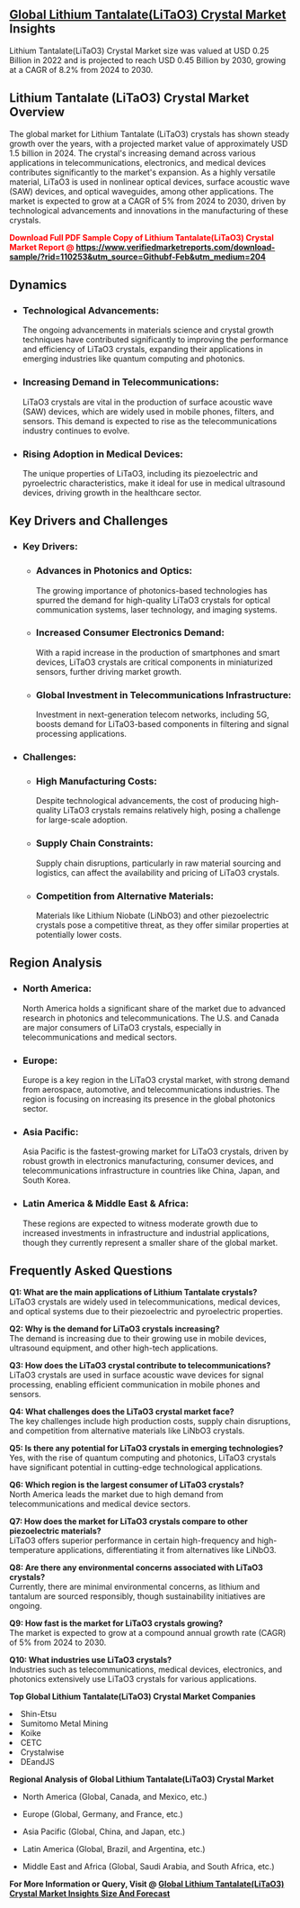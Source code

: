 <h2><a href="https://www.verifiedmarketreports.com/download-sample/?rid=110253&amp;utm_source=Githubf&amp;utm_medium=204" target="_blank">Global Lithium Tantalate(LiTaO3) Crystal Market</a> Insights</h2><p>Lithium Tantalate(LiTaO3) Crystal Market size was valued at USD 0.25 Billion in 2022 and is projected to reach USD 0.45 Billion by 2030, growing at a CAGR of 8.2% from 2024 to 2030.</p><p> <h2>Lithium Tantalate (LiTaO3) Crystal Market Overview</h2> <p>The global market for Lithium Tantalate (LiTaO3) crystals has shown steady growth over the years, with a projected market value of approximately USD 1.5 billion in 2024. The crystal's increasing demand across various applications in telecommunications, electronics, and medical devices contributes significantly to the market's expansion. As a highly versatile material, LiTaO3 is used in nonlinear optical devices, surface acoustic wave (SAW) devices, and optical waveguides, among other applications. The market is expected to grow at a CAGR of 5% from 2024 to 2030, driven by technological advancements and innovations in the manufacturing of these crystals.</p> <p><strong><p><span class=""><span style="color: #ff0000;"><strong>Download Full PDF Sample Copy of Lithium Tantalate(LiTaO3) Crystal Market Report</strong> @ </span><a href="https://www.verifiedmarketreports.com/download-sample/?rid=110253&amp;utm_source=Githubf-Feb&amp;utm_medium=204" target="_blank">https://www.verifiedmarketreports.com/download-sample/?rid=110253&amp;utm_source=Githubf-Feb&amp;utm_medium=204</a></span></p></strong></p> <h2>Dynamics</h2> <ul> <li><h3>Technological Advancements:</h3> The ongoing advancements in materials science and crystal growth techniques have contributed significantly to improving the performance and efficiency of LiTaO3 crystals, expanding their applications in emerging industries like quantum computing and photonics.</li> <li><h3>Increasing Demand in Telecommunications:</h3> LiTaO3 crystals are vital in the production of surface acoustic wave (SAW) devices, which are widely used in mobile phones, filters, and sensors. This demand is expected to rise as the telecommunications industry continues to evolve.</li> <li><h3>Rising Adoption in Medical Devices:</h3> The unique properties of LiTaO3, including its piezoelectric and pyroelectric characteristics, make it ideal for use in medical ultrasound devices, driving growth in the healthcare sector.</li> </ul> <h2>Key Drivers and Challenges</h2> <ul> <li><h3>Key Drivers:</h3> <ul> <li><h3>Advances in Photonics and Optics:</h3> The growing importance of photonics-based technologies has spurred the demand for high-quality LiTaO3 crystals for optical communication systems, laser technology, and imaging systems.</li> <li><h3>Increased Consumer Electronics Demand:</h3> With a rapid increase in the production of smartphones and smart devices, LiTaO3 crystals are critical components in miniaturized sensors, further driving market growth.</li> <li><h3>Global Investment in Telecommunications Infrastructure:</h3> Investment in next-generation telecom networks, including 5G, boosts demand for LiTaO3-based components in filtering and signal processing applications.</li> </ul> </li> <li><h3>Challenges:</h3> <ul> <li><h3>High Manufacturing Costs:</h3> Despite technological advancements, the cost of producing high-quality LiTaO3 crystals remains relatively high, posing a challenge for large-scale adoption.</li> <li><h3>Supply Chain Constraints:</h3> Supply chain disruptions, particularly in raw material sourcing and logistics, can affect the availability and pricing of LiTaO3 crystals.</li> <li><h3>Competition from Alternative Materials:</h3> Materials like Lithium Niobate (LiNbO3) and other piezoelectric crystals pose a competitive threat, as they offer similar properties at potentially lower costs.</li> </ul> </li> </ul> <h2>Region Analysis</h2> <ul> <li><h3>North America:</h3> North America holds a significant share of the market due to advanced research in photonics and telecommunications. The U.S. and Canada are major consumers of LiTaO3 crystals, especially in telecommunications and medical sectors.</li> <li><h3>Europe:</h3> Europe is a key region in the LiTaO3 crystal market, with strong demand from aerospace, automotive, and telecommunications industries. The region is focusing on increasing its presence in the global photonics sector.</li> <li><h3>Asia Pacific:</h3> Asia Pacific is the fastest-growing market for LiTaO3 crystals, driven by robust growth in electronics manufacturing, consumer devices, and telecommunications infrastructure in countries like China, Japan, and South Korea.</li> <li><h3>Latin America & Middle East & Africa:</h3> These regions are expected to witness moderate growth due to increased investments in infrastructure and industrial applications, though they currently represent a smaller share of the global market.</li> </ul> <h2>Frequently Asked Questions</h2> <p><strong>Q1: What are the main applications of Lithium Tantalate crystals?</strong><br>LiTaO3 crystals are widely used in telecommunications, medical devices, and optical systems due to their piezoelectric and pyroelectric properties.</p> <p><strong>Q2: Why is the demand for LiTaO3 crystals increasing?</strong><br>The demand is increasing due to their growing use in mobile devices, ultrasound equipment, and other high-tech applications.</p> <p><strong>Q3: How does the LiTaO3 crystal contribute to telecommunications?</strong><br>LiTaO3 crystals are used in surface acoustic wave devices for signal processing, enabling efficient communication in mobile phones and sensors.</p> <p><strong>Q4: What challenges does the LiTaO3 crystal market face?</strong><br>The key challenges include high production costs, supply chain disruptions, and competition from alternative materials like LiNbO3 crystals.</p> <p><strong>Q5: Is there any potential for LiTaO3 crystals in emerging technologies?</strong><br>Yes, with the rise of quantum computing and photonics, LiTaO3 crystals have significant potential in cutting-edge technological applications.</p> <p><strong>Q6: Which region is the largest consumer of LiTaO3 crystals?</strong><br>North America leads the market due to high demand from telecommunications and medical device sectors.</p> <p><strong>Q7: How does the market for LiTaO3 crystals compare to other piezoelectric materials?</strong><br>LiTaO3 offers superior performance in certain high-frequency and high-temperature applications, differentiating it from alternatives like LiNbO3.</p> <p><strong>Q8: Are there any environmental concerns associated with LiTaO3 crystals?</strong><br>Currently, there are minimal environmental concerns, as lithium and tantalum are sourced responsibly, though sustainability initiatives are ongoing.</p> <p><strong>Q9: How fast is the market for LiTaO3 crystals growing?</strong><br>The market is expected to grow at a compound annual growth rate (CAGR) of 5% from 2024 to 2030.</p> <p><strong>Q10: What industries use LiTaO3 crystals?</strong><br>Industries such as telecommunications, medical devices, electronics, and photonics extensively use LiTaO3 crystals for various applications.</p> </p><p><strong>Top Global Lithium Tantalate(LiTaO3) Crystal Market Companies</strong></p><div data-test-id=""><p><li>Shin-Etsu</li><li> Sumitomo Metal Mining</li><li> Koike</li><li> CETC</li><li> Crystalwise</li><li> DEandJS</li></p><div><strong>Regional Analysis of&nbsp;Global Lithium Tantalate(LiTaO3) Crystal Market</strong></div><ul><li dir="ltr"><p dir="ltr">North America&nbsp;(Global, Canada, and Mexico, etc.)</p></li><li dir="ltr"><p dir="ltr">Europe (Global, Germany, and France, etc.)</p></li><li dir="ltr"><p dir="ltr">Asia Pacific&nbsp;(Global, China, and Japan, etc.)</p></li><li dir="ltr"><p dir="ltr">Latin America&nbsp;(Global, Brazil, and Argentina, etc.)</p></li><li dir="ltr">Middle East and Africa&nbsp;(Global, Saudi Arabia, and South Africa, etc.)</li></ul><p><strong>For More Information or Query, Visit @&nbsp;</strong><strong><a href="https://www.verifiedmarketreports.com/product/global-lithium-tantalatelitao3-crystal-market-2019-by-manufacturers-regions-type-and-application-forecast-to-2024/?utm_source=Githubf&amp;utm_medium=204" target="_blank">Global Lithium Tantalate(LiTaO3) Crystal Market Insights Size And Forecast</a></strong></p></div>
